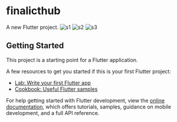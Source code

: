 # finalicthub

A new Flutter project.
![s1](https://github.com/omarbassem128/authfinalflut/assets/151192937/0f1090b1-81ce-4522-b93e-a1d5c6bafcf2)
![s2](https://github.com/omarbassem128/authfinalflut/assets/151192937/cc2f0596-41a3-4cc3-b423-181a228dc846)
![s3](https://github.com/omarbassem128/authfinalflut/assets/151192937/d914bba8-1eef-4503-949e-b2de9af03564)


## Getting Started

This project is a starting point for a Flutter application.

A few resources to get you started if this is your first Flutter project:

- [Lab: Write your first Flutter app](https://docs.flutter.dev/get-started/codelab)
- [Cookbook: Useful Flutter samples](https://docs.flutter.dev/cookbook)

For help getting started with Flutter development, view the
[online documentation](https://docs.flutter.dev/), which offers tutorials,
samples, guidance on mobile development, and a full API reference.
